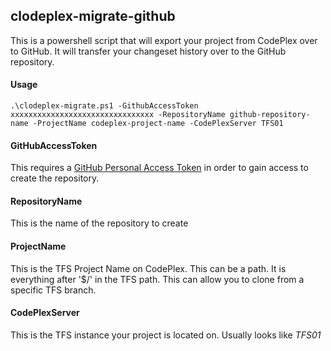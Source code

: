 ## clodeplex-migrate-github
This is a powershell script that will export your project from CodePlex over to GitHub. It will transfer your changeset history over to the GitHub repository.

#### Usage

```
.\clodeplex-migrate.ps1 -GithubAccessToken xxxxxxxxxxxxxxxxxxxxxxxxxxxxxxxx -RepositoryName github-repository-name -ProjectName codeplex-project-name -CodePlexServer TFS01
```

#### GitHubAccessToken
This requires a [GitHub Personal Access Token][ghtoken] in order to gain access to create the repository.

#### RepositoryName
This is the name of the repository to create

#### ProjectName
This is the TFS Project Name on CodePlex. This can be a path. It is everything after '$/' in the TFS path. This can allow you to clone from a specific TFS branch.

#### CodePlexServer
This is the TFS instance your project is located on. Usually looks like _TFS01_

[ghtoken]: https://github.com/settings/tokens
